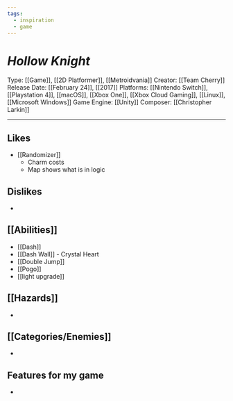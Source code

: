```yaml
---
tags:
  - inspiration
  - game
---
```

# _Hollow Knight_

Type: [[Game]], [[2D Platformer]], [[Metroidvania]]
Creator: [[Team Cherry]]
Release Date: [[February 24]], [[2017]]
Platforms:  [[Nintendo Switch]], [[Playstation 4]], [[macOS]], [[Xbox One]], [[Xbox Cloud Gaming]],
[[Linux]], [[Microsoft Windows]]
Game Engine: [[Unity]]
Composer: [[Christopher Larkin]]

----





## Likes
* [[Randomizer]]
	* Charm costs
	* Map shows what is in logic

## Dislikes
* 

## [[Abilities]]
* [[Dash]]
* [[Dash Wall]] - Crystal Heart
* [[Double Jump]]
* [[Pogo]]
* [[light upgrade]]

## [[Hazards]]
* 

## [[Categories/Enemies]]
* 

## Features for my game
* 